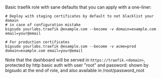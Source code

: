 Basic traefik role with sane defaults that you can apply with a one-liner:

    # Deploy with staging certificates by default to not blacklist your domain
    # in case of configuration mistake
    bigsudo yourlabs.traefik @example.com --become -v domain=example.com email=your@email

    # For production certificates
    bigsudo yourlabs.traefik @example.com --become -v acme=prod domain=example.com email=your@email

Note that the dashboard will be served in `https://traefik.<domain>`,
protected by http basic auth with user "root" and password: shown by bigsudo at
the end of role, and also available in /root/password_root
